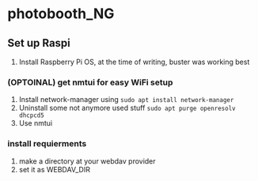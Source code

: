 # photobooth_NG


## Set up Raspi

1. Install Raspberry Pi OS, at the time of writing, buster was working best

### (OPTOINAL) get nmtui for easy WiFi setup

1. Install network-manager using `sudo apt install network-manager`
2. Uninstall some not anymore used stuff `sudo apt purge openresolv dhcpcd5`
3. Use nmtui

### install requierments



1. make a directory at your webdav provider
2. set it as WEBDAV_DIR
